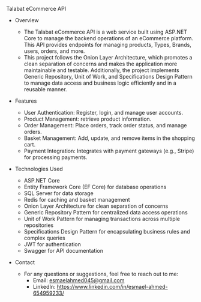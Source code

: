 Talabat eCommerce API

* Overview
  - The Talabat eCommerce API is a web service built using ASP.NET Core to manage the backend operations of an eCommerce platform. This API provides endpoints for managing products, Types, Brands, users, orders, and more.
  - This project follows the Onion Layer Architecture, which promotes a clean separation of concerns and makes the application more maintainable and testable. Additionally, the project implements Generic Repository, Unit of Work, and Specifications Design Pattern to manage data access and business logic efficiently and in a reusable manner.

* Features
  - User Authentication: Register, login, and manage user accounts.
  - Product Management: retrieve product information.
  - Order Management: Place orders, track order status, and manage orders.
  - Basket Management: Add, update, and remove items in the shopping cart.
  - Payment Integration: Integrates with payment gateways (e.g., Stripe) for processing payments.

  
* Technologies Used
  - ASP.NET Core
  - Entity Framework Core (EF Core) for database operations
  - SQL Server for data storage
  - Redis for caching and basket management
  - Onion Layer Architecture for clean separation of concerns
  - Generic Repository Pattern for centralized data access operations
  - Unit of Work Pattern for managing transactions across multiple repositories
  - Specifications Design Pattern for encapsulating business rules and complex queries
  - JWT for authentication
  - Swagger for API documentation


* Contact
  - For any questions or suggestions, feel free to reach out to me:
    - Email: esmaelahmed045@gmail.com
    - LinkedIn: https://www.linkedin.com/in/esmael-ahmed-654959233/
